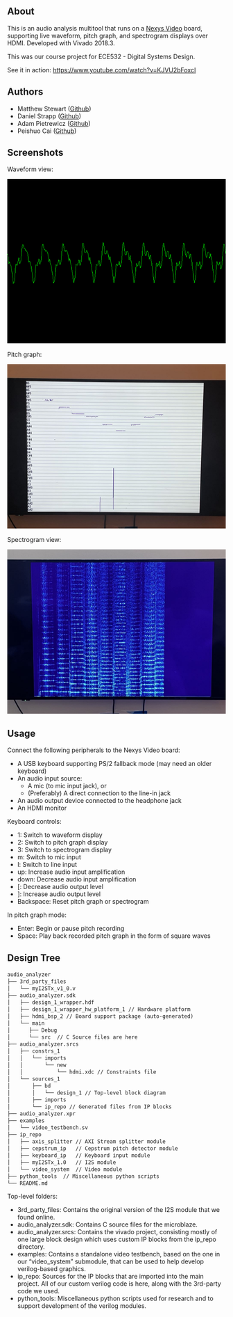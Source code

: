 ## About

This is an audio analysis multitool that runs on a [Nexys Video](https://digilent.com/shop/nexys-video-artix-7-fpga-trainer-board-for-multimedia-applications/) board, 
supporting live waveform, pitch graph, and spectrogram displays over HDMI. Developed with Vivado
2018.3.

This was our course project for ECE532 - Digital Systems Design.

See it in action: https://www.youtube.com/watch?v=KJVU2bFoxcI

## Authors

* Matthew Stewart ([Github](https://github.com/Stewmath))
* Daniel Strapp ([Github](https://github.com/Dan2100))
* Adam Pietrewicz ([Github](https://github.com/pietrea2))
* Peishuo Cai ([Github](https://github.com/PeishuoCai))

## Screenshots

Waveform view:

![](screenshots/waveform.png)

Pitch graph:

![](screenshots/pitch_graph.png)

Spectrogram view:

![](screenshots/spectrogram.png)

## Usage

Connect the following peripherals to the Nexys Video board:

* A USB keyboard supporting PS/2 fallback mode (may need an older keyboard)
* An audio input source:
    * A mic (to mic input jack), or
    * (Preferably) A direct connection to the line-in jack
* An audio output device connected to the headphone jack
* An HDMI monitor

Keyboard controls:
* 1: Switch to waveform display
* 2: Switch to pitch graph display
* 3: Switch to spectrogram display
* m: Switch to mic input
* l: Switch to line input
* up: Increase audio input amplification
* down: Decrease audio input amplification
* [: Decrease audio output level
* ]: Increase audio output level
* Backspace: Reset pitch graph or spectrogram

In pitch graph mode:
* Enter: Begin or pause pitch recording
* Space: Play back recorded pitch graph in the form of square waves

## Design Tree

```
audio_analyzer
├── 3rd_party_files
│   └── myI2STx_v1_0.v
├── audio_analyzer.sdk
│   ├── design_1_wrapper.hdf
│   ├── design_1_wrapper_hw_platform_1 // Hardware platform
│   ├── hdmi_bsp_2 // Board support package (auto-generated)
│   └── main
│	   ├── Debug
│	   └── src	// C Source files are here
├── audio_analyzer.srcs
│   ├── constrs_1
│   │   └── imports
│   │   	└── new
│   │       	└── hdmi.xdc // Constraints file
│   └── sources_1
│   	├── bd
│   	│   └── design_1 // Top-level block diagram
│   	├── imports
│   	└── ip_repo // Generated files from IP blocks
├── audio_analyzer.xpr
├── examples
│   └── video_testbench.sv
├── ip_repo
│   ├── axis_splitter // AXI Stream splitter module
│   ├── cepstrum_ip   // Cepstrum pitch detector module
│   ├── keyboard_ip   // Keyboard input module
│   ├── myI2STx_1.0   // I2S module
│   └── video_system  // Video module
├── python_tools  // Miscellaneous python scripts
└── README.md
```

Top-level folders:
* 3rd\_party\_files: Contains the original version of the I2S module that we found online.
* audio\_analyzer.sdk: Contains C source files for the microblaze.
* audio\_analyzer.srcs: Contains the vivado project, consisting mostly of one large block design which uses custom IP blocks from the ip\_repo directory.
* examples: Contains a standalone video testbench, based on the one in our “video\_system” submodule, that can be used to help develop verilog-based graphics.
* ip\_repo: Sources for the IP blocks that are imported into the main project. All of our custom verilog code is here, along with the 3rd-party code we used.
* python\_tools: Miscellaneous python scripts used for research and to support development of the verilog modules.
